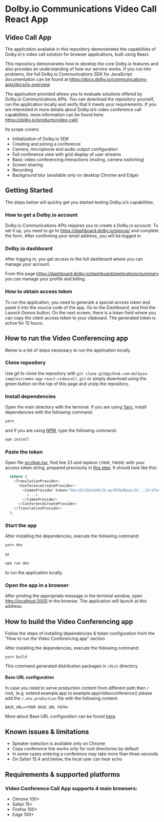 # Dolby.io Communications Video Call React App

## Video Call App

The application available in this repository demonstrates the capabilities of Dolby.io's video call solution for browser applications, built using React.

This repository demonstrates how to develop the core Dolby.io features and also provides an understanding of how our service works. If you run into problems, the full Dolby.io Communications SDK for JavaScript documentation can be found at <https://docs.dolby.io/communications-apis/docs/js-overview>.

The application provided allows you to evaluate solutions offered by Dolby.io Communications APIs. You can download the repository yourself, run the application locally and verify that it meets your requirements. If you are interested in more details about Dolby.io’s video conference call capabilities, more information can be found here:
<https://dolby.io/products/video-call/>

Its scope covers:

- Initialization of Dolby.io SDK
- Creating and joining a conference
- Camera, microphone and audio output configuration
- Full conference view with grid display of user streams
- Basic video conferencing interactions (muting, camera switching)
- Screen sharing
- Recording
- Background blur (available only on desktop Chrome and Edge)

## Getting Started

The steps below will quickly get you started testing Dolby.io’s capabilities.

### How to get a Dolby.io account

Dolby.io Communications APIs requires you to create a Dolby.io account.
To set it up, you need to go to <https://dashboard.dolby.io/signup/> and complete the form. After confirming your email address, you will be logged in.

### Dolby.io dashboard

After logging in, you get access to the full dashboard where you can manage your account.

From this page <https://dashboard.dolby.io/dashboard/applications/summary> you can manage your profile and billing.

### How to obtain access token

To run the application, you need to generate a special access token and paste it into the source code of the app. Go to the _Dashboard_, and find the _Launch Demos_ button. On the next screen, there is a token field where you can copy the client access token to your clipboard. The generated token is active for 12 hours.

## How to run the Video Conferencing app

Below is a list of steps necessary to run the application locally.

### Clone repository

Use git to clone the repository with
`git clone git@github.com:dolbyio-samples/comms-app-react-videocall.git`
or simply download using the green button on the top of this page and unzip the repository.

### Install dependencies

Open the main directory with the terminal. If you are using [Yarn](https://yarnpkg.com/), install dependencies with the following command:

```bash
yarn
```

and if you are using [NPM](https://www.npmjs.com/), type the following command:

```bash
npm install
```

### Paste the token

Open file [src/App.tsx](./src/App.tsx), find line 23 and replace `{YOUR_TOKEN}` with your access token string, prepared previously in [this step](#how-to-obtain-access-token). It should look like this:

```javascript
  return (
    <TranslationProvider>
      <ConferenceCreateProvider>
        <CommsProvider token="bGciOiJIUzUxMiJ9.eyJOTQxMywic3V...23r2fsdvsdfsfdsvfd">
          <...>
        </CommsProvider>
      </ConferenceCreateProvider>
    </TranslationProvider>
  );
```

### Start the app

After installing the dependencies, execute the following command:

```bash
yarn dev
```

or

```bash
npm run dev
```

to run the application locally.

### Open the app in a browser

After printing the appropriate message in the terminal window, open <http://localhost:3000> in the browser. The application will launch at this address.

## How to build the Video Conferencing app

Follow the steps of installing dependencies & token configuration from the "How to run the Video Conferencing app" section

After installing the dependencies, execute the following command:

`yarn build`

This command generated distribution packages in `/dist` directory.

#### Base URL configuration

In case you need to serve production content from different path then `/` root, (e.g. extend example.app to example.app/videoconference/) please add the `/.env.production` file with the following content:

```
BASE_URL=<YOUR BASE URL PATH>
```

More about Base URL configuration can be found [here](https://vitejs.dev/config/shared-options.html#base).

## Known issues & limitations

- Speaker selection is available only on Chrome
- Copy conference link works only for root directories by default
- In some cases entering a conference may take more than three seconds
- On Safari 15.4 and below, the local user can hear echo

## Requirements & supported platforms

### Video Conference Call App supports 4 main browsers:

- Chrome 100+
- Safari 15+
- Firefox 100+
- Edge 100+
